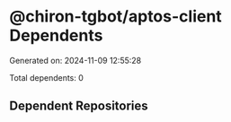 # @chiron-tgbot/aptos-client Dependents

Generated on: 2024-11-09 12:55:28

Total dependents: 0

## Dependent Repositories

